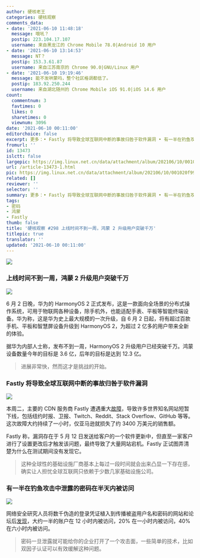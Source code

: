 ```yaml
---
author: 硬核老王
categories: 硬核观察
comments_data:
- date: '2021-06-10 11:48:18'
  message: 哦吼？
  postip: 223.104.17.107
  username: 来自黑龙江的 Chrome Mobile 78.0|Android 10 用户
- date: '2021-06-10 13:14:53'
  message: NT？
  postip: 153.3.61.87
  username: 来自江苏南京的 Chrome 90.0|GNU/Linux 用户
- date: '2021-06-10 19:19:46'
  message: 能不发哄蒙吗，整个社区格调都低了。
  postip: 183.92.250.244
  username: 来自湖北随州的 Chrome Mobile iOS 91.0|iOS 14.6 用户
count:
  commentnum: 3
  favtimes: 0
  likes: 0
  sharetimes: 0
  viewnum: 3096
date: '2021-06-10 00:11:00'
editorchoice: false
excerpt: 更多：• Fastly 将导致全球互联网中断的事故归咎于软件漏洞 • 有一半在钓鱼攻击中泄露的密码在半天内被访问
fromurl: ''
id: 13473
islctt: false
largepic: https://img.linux.net.cn/data/attachment/album/202106/10/001020f997pb97h7pg6ppw.jpg
url: /article-13473-1.html
pic: https://img.linux.net.cn/data/attachment/album/202106/10/001020f997pb97h7pg6ppw.jpg.thumb.jpg
related: []
reviewer: ''
selector: ''
summary: 更多：• Fastly 将导致全球互联网中断的事故归咎于软件漏洞 • 有一半在钓鱼攻击中泄露的密码在半天内被访问
tags:
- 密码
- 鸿蒙
- Fastly
thumb: false
title: '硬核观察 #298 上线时间不到一周，鸿蒙 2 升级用户突破千万'
titlepic: true
translator: ''
updated: '2021-06-10 00:11:00'
---
```


![](https://img.linux.net.cn/data/attachment/album/202106/10/001020f997pb97h7pg6ppw.jpg)


### 上线时间不到一周，鸿蒙 2 升级用户突破千万


![](https://img.linux.net.cn/data/attachment/album/202106/10/001431aqjmdddzy2wrmpdt.jpg)


6 月 2 日晚，华为的 HarmonyOS 2 正式发布，这是一款面向全场景的分布式操作系统，可用于物联网各种设备，除手机外，也能适配手表、平板等智能终端设备。华为称，这是华为史上最大规模的一次升级，自 6 月 2 日起，将有超过百款手机、平板和智慧屏设备升级到 HarmonyOS 2，为超过 2 亿多的用户带来全新的体验。


据华为内部人士称，发布不到一周，HarmonyOS 2 升级用户已经突破千万。鸿蒙设备数量今年的目标是 3.6 亿，后年的目标是达到 12.3 亿。



> 
> 进展非常快，然而这才是挑战的开始。
> 
> 
> 


### Fastly 将导致全球互联网中断的事故归咎于软件漏洞


![](https://img.linux.net.cn/data/attachment/album/202106/10/001052po4aoao4miaiaho6.jpg)


本周二，主要的 CDN 服务商 Fastly 遭遇重大[故障](https://status.fastly.com/incidents/vpk0ssybt3bj)，导致许多世界知名网站短暂下线，包括纽约时报、卫报、Twitch、Reddit、Stack Overflow、GitHub 等等。这次故障大约持续了一小时，仅亚马逊就损失了约 3400 万美元的销售额。


Fastly 称，漏洞存在于 5 月 12 日发送给客户的一个软件更新中，但直至一家客户进行了设置更改后才触发该问题，最终导致了大量网站宕机。Fastly 正试图弄清楚为什么在测试期间没有发现它。



> 
> 这种全球性的基础设施厂商基本上每过一段时间就会出来凸显一下存在感，确实让人担忧全球互联网只依赖于少数几家基础设施公司。
> 
> 
> 


### 有一半在钓鱼攻击中泄露的密码在半天内被访问


![](https://img.linux.net.cn/data/attachment/album/202106/10/001130dwxqewiwmwmavm9x.jpg)


网络安全研究人员将数千伪造的登录凭证植入到传播被盗用户名和密码的网站和论坛后[发现](https://www.zdnet.com/article/this-is-how-fast-a-password-leaked-on-the-web-will-be-tested-out-by-hackers/)，大约一半的账户在 12 小时内被访问，20% 在一小时内被访问，40% 在六小时内被访问。



> 
> 密码一旦泄露就可能给你的企业打开了一个攻击面，一些简单的技术，比如双因子认证可以有效缓解这种问题。
> 
> 
>